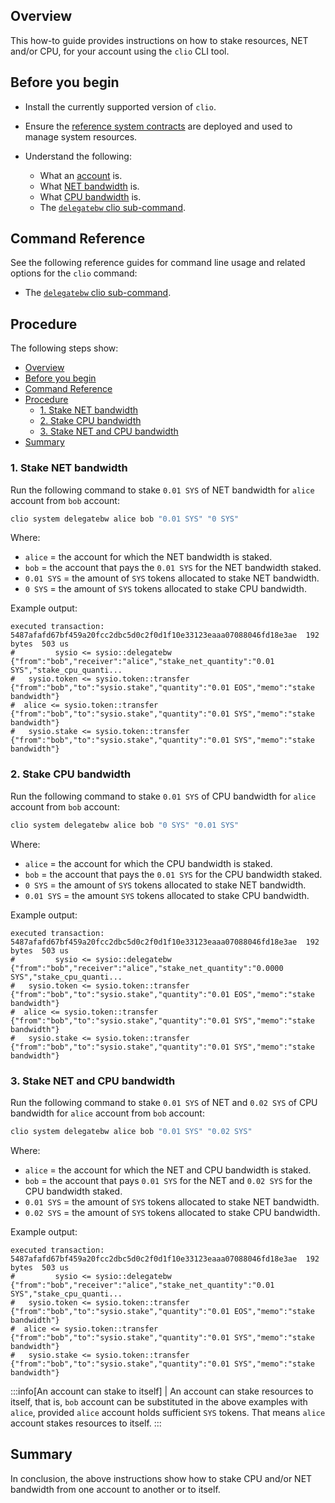## Overview

This how-to guide provides instructions on how to stake resources, NET and/or CPU, for your account using the `clio` CLI tool.

## Before you begin

* Install the currently supported version of `clio`.

* Ensure the [reference system contracts](https://developers.eos.io/manuals/sysio.contracts/v1.9/build-and-deploy) are deployed and used to manage system resources.

* Understand the following:
  * What an [account](https://developers.eos.io/welcome/v2.1/glossary/index/#account) is.
  * What [NET bandwidth](https://developers.eos.io/manuals/sysio.contracts/v1.9/key-concepts/net) is.
  * What [CPU bandwidth](https://developers.eos.io/manuals/sysio.contracts/v1.9/key-concepts/cpu) is.
  * The [`delegatebw` clio sub-command](https://developers.eos.io/manuals/eos/v2.1/clio/command-reference/system/system-delegatebw).

## Command Reference

See the following reference guides for command line usage and related options for the `clio` command:

* The [`delegatebw` clio sub-command](https://developers.eos.io/manuals/eos/v2.1/clio/command-reference/system/system-delegatebw).

## Procedure

The following steps show:

* [Overview](#overview)
* [Before you begin](#before-you-begin)
* [Command Reference](#command-reference)
* [Procedure](#procedure)
  * [1. Stake NET bandwidth](#1-stake-net-bandwidth)
  * [2. Stake CPU bandwidth](#2-stake-cpu-bandwidth)
  * [3. Stake NET and CPU bandwidth](#3-stake-net-and-cpu-bandwidth)
* [Summary](#summary)

### 1. Stake NET bandwidth

Run the following command to stake `0.01 SYS` of NET bandwidth for `alice` account from `bob` account:

```sh
clio system delegatebw alice bob "0.01 SYS" "0 SYS"
```

Where:

* `alice` = the account for which the NET bandwidth is staked.
* `bob` = the account that pays the `0.01 SYS` for the NET bandwidth staked.
* `0.01 SYS` = the amount of `SYS` tokens allocated to stake NET bandwidth.
* `0 SYS` = the amount of `SYS` tokens allocated to stake CPU bandwidth.

Example output:

```console
executed transaction: 5487afafd67bf459a20fcc2dbc5d0c2f0d1f10e33123eaaa07088046fd18e3ae  192 bytes  503 us
#         sysio <= sysio::delegatebw            {"from":"bob","receiver":"alice","stake_net_quantity":"0.01 SYS","stake_cpu_quanti...
#   sysio.token <= sysio.token::transfer        {"from":"bob","to":"sysio.stake","quantity":"0.01 EOS","memo":"stake bandwidth"}
#  alice <= sysio.token::transfer        {"from":"bob","to":"sysio.stake","quantity":"0.01 SYS","memo":"stake bandwidth"}
#   sysio.stake <= sysio.token::transfer        {"from":"bob","to":"sysio.stake","quantity":"0.01 SYS","memo":"stake bandwidth"}
```

### 2. Stake CPU bandwidth

Run the following command to stake `0.01 SYS` of CPU bandwidth for `alice` account from `bob` account:

```sh
clio system delegatebw alice bob "0 SYS" "0.01 SYS"
```

Where:

* `alice` = the account for which the CPU bandwidth is staked.
* `bob` = the account that pays the `0.01 SYS` for the CPU bandwidth staked.
* `0 SYS` = the amount of `SYS` tokens allocated to stake NET bandwidth.
* `0.01 SYS` = the amount `SYS` tokens allocated to stake CPU bandwidth.

Example output:

```console
executed transaction: 5487afafd67bf459a20fcc2dbc5d0c2f0d1f10e33123eaaa07088046fd18e3ae  192 bytes  503 us
#         sysio <= sysio::delegatebw            {"from":"bob","receiver":"alice","stake_net_quantity":"0.0000 SYS","stake_cpu_quanti...
#   sysio.token <= sysio.token::transfer        {"from":"bob","to":"sysio.stake","quantity":"0.01 EOS","memo":"stake bandwidth"}
#  alice <= sysio.token::transfer        {"from":"bob","to":"sysio.stake","quantity":"0.01 SYS","memo":"stake bandwidth"}
#   sysio.stake <= sysio.token::transfer        {"from":"bob","to":"sysio.stake","quantity":"0.01 SYS","memo":"stake bandwidth"}
```

### 3. Stake NET and CPU bandwidth

Run the following command to stake `0.01 SYS` of NET and `0.02 SYS` of CPU bandwidth for `alice` account from `bob` account:

```sh
clio system delegatebw alice bob "0.01 SYS" "0.02 SYS"
```

Where:

* `alice` = the account for which the NET and CPU bandwidth is staked.
* `bob` = the account that pays `0.01 SYS` for the NET and `0.02 SYS` for the CPU bandwidth staked.
* `0.01 SYS` = the amount of `SYS` tokens allocated to stake NET bandwidth.
* `0.02 SYS` = the amount of `SYS` tokens allocated to stake CPU bandwidth.

Example output:

```console
executed transaction: 5487afafd67bf459a20fcc2dbc5d0c2f0d1f10e33123eaaa07088046fd18e3ae  192 bytes  503 us
#         sysio <= sysio::delegatebw            {"from":"bob","receiver":"alice","stake_net_quantity":"0.01 SYS","stake_cpu_quanti...
#   sysio.token <= sysio.token::transfer        {"from":"bob","to":"sysio.stake","quantity":"0.01 EOS","memo":"stake bandwidth"}
#  alice <= sysio.token::transfer        {"from":"bob","to":"sysio.stake","quantity":"0.01 SYS","memo":"stake bandwidth"}
#   sysio.stake <= sysio.token::transfer        {"from":"bob","to":"sysio.stake","quantity":"0.01 SYS","memo":"stake bandwidth"}
```

:::info[An account can stake to itself]
| An account can stake resources to itself, that is, `bob` account can be substituted in the above examples with `alice`, provided `alice` account holds sufficient `SYS` tokens. That means `alice` account stakes resources to itself.
:::

## Summary

In conclusion, the above instructions show how to stake CPU and/or NET bandwidth from one account to another or to itself.
